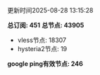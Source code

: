 更新时间2025-08-28 13:15:28

**总订阅: 451**
**总节点: 43905**
- vless节点: 18307
- hysteria2节点: 19

**google ping有效节点: 246**
